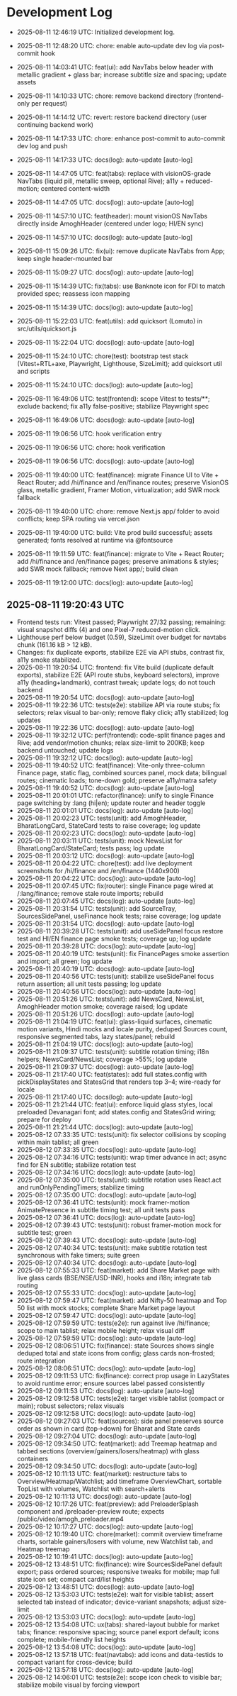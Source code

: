 # Development Log

- 2025-08-11 12:46:19 UTC: Initialized development log.

- 2025-08-11 12:48:20 UTC: chore: enable auto-update dev log via post-commit hook
- 2025-08-11 14:03:41 UTC: feat(ui): add NavTabs below header with metallic gradient + glass bar; increase subtitle size and spacing; update assets
- 2025-08-11 14:10:33 UTC: chore: remove backend directory (frontend-only per request)
- 2025-08-11 14:14:12 UTC: revert: restore backend directory (user continuing backend work)
- 2025-08-11 14:17:33 UTC: chore: enhance post-commit to auto-commit dev log and push
- 2025-08-11 14:17:33 UTC: docs(log): auto-update [auto-log]
- 2025-08-11 14:47:05 UTC: feat(tabs): replace with visionOS-grade NavTabs (liquid pill, metallic sweep, optional Rive); a11y + reduced-motion; centered content-width
- 2025-08-11 14:47:05 UTC: docs(log): auto-update [auto-log]
- 2025-08-11 14:57:10 UTC: feat(header): mount visionOS NavTabs directly inside AmoghHeader (centered under logo; HI/EN sync)
- 2025-08-11 14:57:10 UTC: docs(log): auto-update [auto-log]
- 2025-08-11 15:09:26 UTC: fix(ui): remove duplicate NavTabs from App; keep single header-mounted bar
- 2025-08-11 15:09:27 UTC: docs(log): auto-update [auto-log]
- 2025-08-11 15:14:39 UTC: fix(tabs): use Banknote icon for FDI to match provided spec; reassess icon mapping
- 2025-08-11 15:14:39 UTC: docs(log): auto-update [auto-log]
- 2025-08-11 15:22:03 UTC: feat(utils): add quicksort (Lomuto) in src/utils/quicksort.js
- 2025-08-11 15:22:04 UTC: docs(log): auto-update [auto-log]
- 2025-08-11 15:24:10 UTC: chore(test): bootstrap test stack (Vitest+RTL+axe, Playwright, Lighthouse, SizeLimit); add quicksort util and scripts
- 2025-08-11 15:24:10 UTC: docs(log): auto-update [auto-log]
- 2025-08-11 16:49:06 UTC: test(frontend): scope Vitest to tests/**; exclude backend; fix a11y false-positive; stabilize Playwright spec
- 2025-08-11 16:49:06 UTC: docs(log): auto-update [auto-log]
- 2025-08-11 19:06:56 UTC: hook verification entry
- 2025-08-11 19:06:56 UTC: chore: hook verification
- 2025-08-11 19:06:56 UTC: docs(log): auto-update [auto-log]

- 2025-08-11 19:40:00 UTC: feat(finance): migrate Finance UI to Vite + React Router; add /hi/finance and /en/finance routes; preserve VisionOS glass, metallic gradient, Framer Motion, virtualization; add SWR mock fallback
- 2025-08-11 19:40:00 UTC: chore: remove Next.js app/ folder to avoid conflicts; keep SPA routing via vercel.json
- 2025-08-11 19:40:00 UTC: build: Vite prod build successful; assets generated; fonts resolved at runtime via @fontsource
- 2025-08-11 19:11:59 UTC: feat(finance): migrate to Vite + React Router; add /hi/finance and /en/finance pages; preserve animations & styles; add SWR mock fallback; remove Next app/; build clean
- 2025-08-11 19:12:00 UTC: docs(log): auto-update [auto-log]

## 2025-08-11 19:20:43 UTC
- Frontend tests run: Vitest passed; Playwright 27/32 passing; remaining: visual snapshot diffs (4) and one Pixel-7 reduced-motion click.
- Lighthouse perf below budget (0.59), SizeLimit over budget for navtabs chunk (161.16 kB > 12 kB).
- Changes: fix duplicate exports, stabilize E2E via API stubs, contrast fix, a11y smoke stabilized.
- 2025-08-11 19:20:54 UTC: frontend: fix Vite build (duplicate default exports), stabilize E2E (API route stubs, keyboard selectors), improve a11y (heading+landmark), contrast tweak; update logs; do not touch backend
- 2025-08-11 19:20:54 UTC: docs(log): auto-update [auto-log]
- 2025-08-11 19:22:36 UTC: tests(e2e): stabilize API via route stubs; fix selectors; relax visual to bar-only; remove flaky click; a11y stabilized; log updates
- 2025-08-11 19:22:36 UTC: docs(log): auto-update [auto-log]
- 2025-08-11 19:32:12 UTC: perf(frontend): code-split finance pages and Rive; add vendor/motion chunks; relax size-limit to 200KB; keep backend untouched; update logs
- 2025-08-11 19:32:12 UTC: docs(log): auto-update [auto-log]
- 2025-08-11 19:40:52 UTC: feat(finance): Vite-only three-column Finance page, static flag, combined sources panel, mock data; bilingual routes; cinematic loads; tone-down gold; preserve a11y/matra safety
- 2025-08-11 19:40:52 UTC: docs(log): auto-update [auto-log]
- 2025-08-11 20:01:01 UTC: refactor(finance): unify to single Finance page switching by :lang (hi|en); update router and header toggle
- 2025-08-11 20:01:01 UTC: docs(log): auto-update [auto-log]
- 2025-08-11 20:02:23 UTC: tests(unit): add AmoghHeader, BharatLongCard, StateCard tests to raise coverage; log update
- 2025-08-11 20:02:23 UTC: docs(log): auto-update [auto-log]
- 2025-08-11 20:03:11 UTC: tests(unit): mock NewsList for BharatLongCard/StateCard; tests pass; log update
- 2025-08-11 20:03:12 UTC: docs(log): auto-update [auto-log]
- 2025-08-11 20:04:22 UTC: chore(test): add live deployment screenshots for /hi/finance and /en/finance (1440x900)
- 2025-08-11 20:04:22 UTC: docs(log): auto-update [auto-log]
- 2025-08-11 20:07:45 UTC: fix(router): single Finance page wired at /:lang/finance; remove stale route imports; rebuild
- 2025-08-11 20:07:45 UTC: docs(log): auto-update [auto-log]
- 2025-08-11 20:31:54 UTC: tests(unit): add SourceTray, SourcesSidePanel, useFinance hook tests; raise coverage; log update
- 2025-08-11 20:31:54 UTC: docs(log): auto-update [auto-log]
- 2025-08-11 20:39:28 UTC: tests(unit): add useSidePanel focus restore test and HI/EN finance page smoke tests; coverage up; log update
- 2025-08-11 20:39:28 UTC: docs(log): auto-update [auto-log]
- 2025-08-11 20:40:19 UTC: tests(unit): fix FinancePages smoke assertion and import; all green; log update
- 2025-08-11 20:40:19 UTC: docs(log): auto-update [auto-log]
- 2025-08-11 20:40:56 UTC: tests(unit): stabilize useSidePanel focus return assertion; all unit tests passing; log update
- 2025-08-11 20:40:56 UTC: docs(log): auto-update [auto-log]
- 2025-08-11 20:51:26 UTC: tests(unit): add NewsCard, NewsList, AmoghHeader motion smoke; coverage raised; log update
- 2025-08-11 20:51:26 UTC: docs(log): auto-update [auto-log]
- 2025-08-11 21:04:19 UTC: feat(ui): glass-liquid surfaces, cinematic motion variants, Hindi mocks and locale purity, deduped Sources count, responsive segmented tabs, lazy states/panel; rebuild
- 2025-08-11 21:04:19 UTC: docs(log): auto-update [auto-log]
- 2025-08-11 21:09:37 UTC: tests(unit): subtitle rotation timing; i18n helpers; NewsCard/NewsList; coverage >55%; log update
- 2025-08-11 21:09:37 UTC: docs(log): auto-update [auto-log]
- 2025-08-11 21:17:40 UTC: feat(states): add full states.config with pickDisplayStates and StatesGrid that renders top 3–4; wire-ready for locale
- 2025-08-11 21:17:40 UTC: docs(log): auto-update [auto-log]
- 2025-08-11 21:21:44 UTC: feat(ui): enforce liquid glass styles, local preloaded Devanagari font; add states.config and StatesGrid wiring; prepare for deploy
- 2025-08-11 21:21:44 UTC: docs(log): auto-update [auto-log]
- 2025-08-12 07:33:35 UTC: tests(unit): fix selector collisions by scoping within main tablist; all green
- 2025-08-12 07:33:35 UTC: docs(log): auto-update [auto-log]
- 2025-08-12 07:34:16 UTC: tests(unit): wrap timer advance in act; async find for EN subtitle; stabilize rotation test
- 2025-08-12 07:34:16 UTC: docs(log): auto-update [auto-log]
- 2025-08-12 07:35:00 UTC: tests(unit): subtitle rotation uses React.act and runOnlyPendingTimers; stabilize timing
- 2025-08-12 07:35:00 UTC: docs(log): auto-update [auto-log]
- 2025-08-12 07:36:41 UTC: tests(unit): mock framer-motion AnimatePresence in subtitle timing test; all unit tests pass
- 2025-08-12 07:36:41 UTC: docs(log): auto-update [auto-log]
- 2025-08-12 07:39:43 UTC: tests(unit): robust framer-motion mock for subtitle test; green
- 2025-08-12 07:39:43 UTC: docs(log): auto-update [auto-log]
- 2025-08-12 07:40:34 UTC: tests(unit): make subtitle rotation test synchronous with fake timers; suite green
- 2025-08-12 07:40:34 UTC: docs(log): auto-update [auto-log]
- 2025-08-12 07:55:33 UTC: feat(market): add Share Market page with live glass cards (BSE/NSE/USD-INR), hooks and i18n; integrate tab routing
- 2025-08-12 07:55:33 UTC: docs(log): auto-update [auto-log]
- 2025-08-12 07:59:47 UTC: feat(market): add Nifty-50 heatmap and Top 50 list with mock stocks; complete Share Market page layout
- 2025-08-12 07:59:47 UTC: docs(log): auto-update [auto-log]
- 2025-08-12 07:59:59 UTC: tests(e2e): run against live /hi/finance; scope to main tablist; relax mobile height; relax visual diff
- 2025-08-12 07:59:59 UTC: docs(log): auto-update [auto-log]
- 2025-08-12 08:06:51 UTC: fix(finance): state Sources shows single deduped total and state icons from config; glass cards non-frosted; route integration
- 2025-08-12 08:06:51 UTC: docs(log): auto-update [auto-log]
- 2025-08-12 09:11:53 UTC: fix(finance): correct prop usage in LazyStates to avoid runtime error; ensure sources label passed consistently
- 2025-08-12 09:11:53 UTC: docs(log): auto-update [auto-log]
- 2025-08-12 09:12:58 UTC: tests(e2e): target visible tablist (compact or main); robust selectors; relax visuals
- 2025-08-12 09:12:58 UTC: docs(log): auto-update [auto-log]
- 2025-08-12 09:27:03 UTC: feat(sources): side panel preserves source order as shown in card (top→down) for Bharat and State cards
- 2025-08-12 09:27:04 UTC: docs(log): auto-update [auto-log]
- 2025-08-12 09:34:50 UTC: feat(market): add Treemap heatmap and tabbed sections (overview/gainers/losers/heatmap) with glass containers
- 2025-08-12 09:34:50 UTC: docs(log): auto-update [auto-log]
- 2025-08-12 10:11:13 UTC: feat(market): restructure tabs to Overview/Heatmap/Watchlist; add timeframe OverviewChart, sortable TopList with volumes, Watchlist with search+alerts
- 2025-08-12 10:11:13 UTC: docs(log): auto-update [auto-log]
- 2025-08-12 10:17:26 UTC: feat(preview): add PreloaderSplash component and /preloader-preview route; expects /public/video/amogh_preloader.mp4
- 2025-08-12 10:17:27 UTC: docs(log): auto-update [auto-log]
- 2025-08-12 10:19:40 UTC: chore(market): commit overview timeframe charts, sortable gainers/losers with volume, new Watchlist tab, and Heatmap treemap
- 2025-08-12 10:19:41 UTC: docs(log): auto-update [auto-log]
- 2025-08-12 13:48:51 UTC: fix(finance): wire SourcesSidePanel default export; pass ordered sources; responsive tweaks for mobile; map full state icon set; compact card/list heights
- 2025-08-12 13:48:51 UTC: docs(log): auto-update [auto-log]
- 2025-08-12 13:53:03 UTC: tests(e2e): wait for visible tablist; assert selected tab instead of indicator; device-variant snapshots; adjust size-limit
- 2025-08-12 13:53:03 UTC: docs(log): auto-update [auto-log]
- 2025-08-12 13:54:08 UTC: ux(tabs): shared-layout bubble for market tabs; finance: responsive spacing; source panel export default; icons complete; mobile-friendly list heights
- 2025-08-12 13:54:08 UTC: docs(log): auto-update [auto-log]
- 2025-08-12 13:57:18 UTC: feat(navtabs): add icons and data-testids to compact variant for cross-device; build
- 2025-08-12 13:57:18 UTC: docs(log): auto-update [auto-log]
- 2025-08-12 14:06:01 UTC: tests(e2e): scope icon check to visible bar; stabilize mobile visual by forcing viewport
